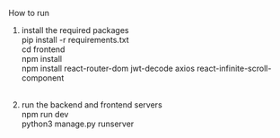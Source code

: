 How to run<br>
1) install the required packages<br>
pip install -r requirements.txt<br>
cd frontend<br>
npm install<br>
npm install react-router-dom jwt-decode axios react-infinite-scroll-component<br><br>

2) run the backend and frontend servers<br>
npm run dev<br>
python3 manage.py runserver
